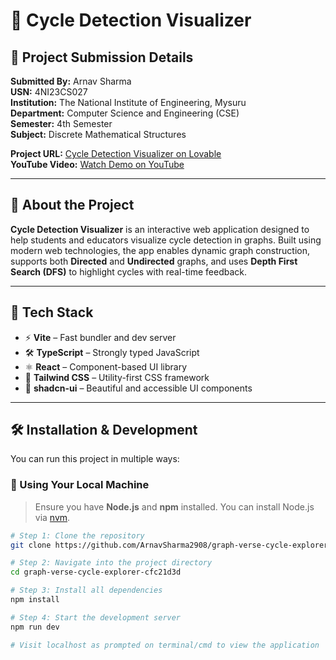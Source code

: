 # 🧠 Cycle Detection Visualizer

## 📘 Project Submission Details

**Submitted By:** Arnav Sharma  
**USN:** 4NI23CS027  
**Institution:** The National Institute of Engineering, Mysuru  
**Department:** Computer Science and Engineering (CSE)  
**Semester:** 4th Semester  
**Subject:** Discrete Mathematical Structures  

**Project URL:** [Cycle Detection Visualizer on Lovable](https://lovable.dev/projects/d325c68e-a9d2-4573-9859-4fbd28c7f0a5)  
**YouTube Video:** [Watch Demo on YouTube](https://youtu.be/lDrDSyUs-kU)

---

## 🧩 About the Project

**Cycle Detection Visualizer** is an interactive web application designed to help students and educators visualize cycle detection in graphs. Built using modern web technologies, the app enables dynamic graph construction, supports both **Directed** and **Undirected** graphs, and uses **Depth First Search (DFS)** to highlight cycles with real-time feedback.

---

## 🚀 Tech Stack

- ⚡ **Vite** – Fast bundler and dev server
- 🛠️ **TypeScript** – Strongly typed JavaScript
- ⚛️ **React** – Component-based UI library
- 🎨 **Tailwind CSS** – Utility-first CSS framework
- 🧩 **shadcn-ui** – Beautiful and accessible UI components

---

## 🛠️ Installation & Development

You can run this project in multiple ways:

### 🔧 Using Your Local Machine

> Ensure you have **Node.js** and **npm** installed. You can install Node.js via [nvm](https://github.com/nvm-sh/nvm#installing-and-updating).

```sh
# Step 1: Clone the repository
git clone https://github.com/ArnavSharma2908/graph-verse-cycle-explorer-cfc21d3d.git

# Step 2: Navigate into the project directory
cd graph-verse-cycle-explorer-cfc21d3d

# Step 3: Install all dependencies
npm install

# Step 4: Start the development server
npm run dev

# Visit localhost as prompted on terminal/cmd to view the application
```
